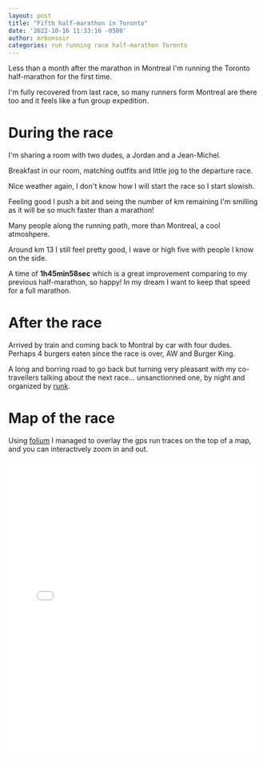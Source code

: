 ```yaml
---
layout: post
title: "Fifth half-marathon in Toronto"
date: '2022-10-16 11:33:16 -0500'
author: mrbonsoir
categories: run running race half-marathon Toronto
---
```


Less than a month after the marathon in Montreal I'm running the Toronto half-marathon for the first time.

I'm fully recovered from last race, so many runners form Montreal are there too and it feels like a fun group expedition.

# During the race

I'm sharing a room with two dudes, a Jordan and a Jean-Michel. 

Breakfast in our room, matching outfits and little jog to the departure race.

Nice weather again, I don't know how I will start the race so I start slowish.

Feeling good I push a bit and seing the number of km remaining I'm smilling as it will be so much faster than a marathon!

Many people along the running path, more than Montreal, a cool atmoshpere.

Around km 13 I still feel pretty good, I wave or high five with people I know on the side.

A time of **1h45min58sec** which is a great improvement comparing to my previous half-marathon, so happy! In my dream I want to keep that speed for a full marathon.

# After the race

Arrived by train and coming back to Montral by car with four dudes. Perhaps 4 burgers eaten since the race is over, AW and Burger King. 

A long and borring road to go back but turning very pleasant with my co-travellers talking about the next race... unsanctionned one, by night and organized by [runk][runk-link].

# Map of the race

Using [folium][folium-link] I managed to overlay the gps run traces on the top of a map, and you can interactively zoom in and out.
<iframe src='/data/mapToronto.html' height="600px" width="100%" style="border:none;"></iframe>

[folium-link]:[https://python-visualization.github.io/folium/latest/]
[runk-link]:https://www.runkseries.com/